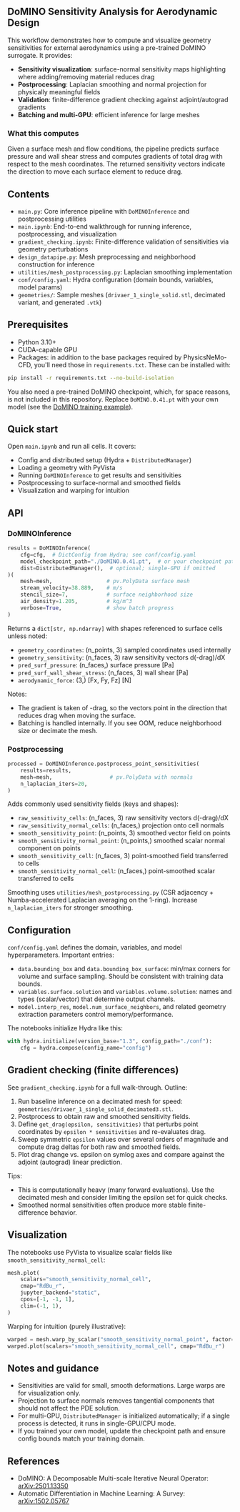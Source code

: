 ## DoMINO Sensitivity Analysis for Aerodynamic Design

This workflow demonstrates how to compute and visualize geometry sensitivities for external aerodynamics using a pre-trained DoMINO surrogate. It provides:

- **Sensitivity visualization**: surface-normal sensitivity maps highlighting where adding/removing material reduces drag
- **Postprocessing**: Laplacian smoothing and normal projection for physically meaningful fields
- **Validation**: finite-difference gradient checking against adjoint/autograd gradients
- **Batching and multi-GPU**: efficient inference for large meshes

### What this computes
Given a surface mesh and flow conditions, the pipeline predicts surface pressure and wall shear stress and computes gradients of total drag with respect to the mesh coordinates. The returned sensitivity vectors indicate the direction to move each surface element to reduce drag.


## Contents

- `main.py`: Core inference pipeline with `DoMINOInference` and postprocessing utilities
- `main.ipynb`: End-to-end walkthrough for running inference, postprocessing, and visualization
- `gradient_checking.ipynb`: Finite-difference validation of sensitivities via geometry perturbations
- `design_datapipe.py`: Mesh preprocessing and neighborhood construction for inference
- `utilities/mesh_postprocessing.py`: Laplacian smoothing implementation
- `conf/config.yaml`: Hydra configuration (domain bounds, variables, model params)
- `geometries/`: Sample meshes (`drivaer_1_single_solid.stl`, decimated variant, and generated `.vtk`)


## Prerequisites

- Python 3.10+
- CUDA-capable GPU
- Packages: in addition to the base packages required by PhysicsNeMo-CFD, you'll need those in `requirements.txt`. These can be installed with:

```bash
pip install -r requirements.txt --no-build-isolation
```

You also need a pre-trained DoMINO checkpoint, which, for space reasons, is not included in this repository. Replace `DoMINO.0.41.pt` with your own model (see the [DoMINO training example](https://github.com/NVIDIA/physicsnemo/tree/main/examples/cfd/external_aerodynamics/domino)).


## Quick start

Open `main.ipynb` and run all cells. It covers:
- Config and distributed setup (Hydra + `DistributedManager`)
- Loading a geometry with PyVista
- Running `DoMINOInference` to get results and sensitivities
- Postprocessing to surface-normal and smoothed fields
- Visualization and warping for intuition

## API

### DoMINOInference
```python
results = DoMINOInference(
    cfg=cfg,  # DictConfig from Hydra; see conf/config.yaml
    model_checkpoint_path="./DoMINO.0.41.pt",  # or your checkpoint path
    dist=DistributedManager(),  # optional; single-GPU if omitted
)(
    mesh=mesh,                 # pv.PolyData surface mesh
    stream_velocity=38.889,    # m/s
    stencil_size=7,            # surface neighborhood size
    air_density=1.205,         # kg/m^3
    verbose=True,              # show batch progress
)
```

Returns a `dict[str, np.ndarray]` with shapes referenced to surface cells unless noted:
- `geometry_coordinates`: (n_points, 3) sampled coordinates used internally
- `geometry_sensitivity`: (n_faces, 3) raw sensitivity vectors d(-drag)/dX
- `pred_surf_pressure`: (n_faces,) surface pressure [Pa]
- `pred_surf_wall_shear_stress`: (n_faces, 3) wall shear [Pa]
- `aerodynamic_force`: (3,) [Fx, Fy, Fz] [N]

Notes:
- The gradient is taken of -drag, so the vectors point in the direction that reduces drag when moving the surface.
- Batching is handled internally. If you see OOM, reduce neighborhood size or decimate the mesh.

### Postprocessing
```python
processed = DoMINOInference.postprocess_point_sensitivities(
    results=results,
    mesh=mesh,                  # pv.PolyData with normals
    n_laplacian_iters=20,
)
```
Adds commonly used sensitivity fields (keys and shapes):
- `raw_sensitivity_cells`: (n_faces, 3) raw sensitivity vectors d(-drag)/dX
- `raw_sensitivity_normal_cells`: (n_faces,) projection onto cell normals
- `smooth_sensitivity_point`: (n_points, 3) smoothed vector field on points
- `smooth_sensitivity_normal_point`: (n_points,) smoothed scalar normal component on points
- `smooth_sensitivity_cell`: (n_faces, 3) point-smoothed field transferred to cells
- `smooth_sensitivity_normal_cell`: (n_faces,) point-smoothed scalar transferred to cells

Smoothing uses `utilities/mesh_postprocessing.py` (CSR adjacency + Numba-accelerated Laplacian averaging on the 1-ring). Increase `n_laplacian_iters` for stronger smoothing.


## Configuration

`conf/config.yaml` defines the domain, variables, and model hyperparameters. Important entries:
- `data.bounding_box` and `data.bounding_box_surface`: min/max corners for volume and surface sampling. Should be consistent with training data bounds.
- `variables.surface.solution` and `variables.volume.solution`: names and types (scalar/vector) that determine output channels.
- `model.interp_res`, `model.num_surface_neighbors`, and related geometry extraction parameters control memory/performance.

The notebooks initialize Hydra like this:
```python
with hydra.initialize(version_base="1.3", config_path="./conf"):
    cfg = hydra.compose(config_name="config")
```


## Gradient checking (finite differences)
See `gradient_checking.ipynb` for a full walk-through. Outline:

1. Run baseline inference on a decimated mesh for speed: `geometries/drivaer_1_single_solid_decimated3.stl`.
2. Postprocess to obtain raw and smoothed sensitivity fields.
3. Define `get_drag(epsilon, sensitivities)` that perturbs point coordinates by `epsilon * sensitivities` and re-evaluates drag.
4. Sweep symmetric `epsilon` values over several orders of magnitude and compute drag deltas for both raw and smoothed fields.
5. Plot drag change vs. epsilon on symlog axes and compare against the adjoint (autograd) linear prediction.

Tips:
- This is computationally heavy (many forward evaluations). Use the decimated mesh and consider limiting the epsilon set for quick checks.
- Smoothed normal sensitivities often produce more stable finite-difference behavior.


## Visualization
The notebooks use PyVista to visualize scalar fields like `smooth_sensitivity_normal_cell`:

```python
mesh.plot(
    scalars="smooth_sensitivity_normal_cell",
    cmap="RdBu_r",
    jupyter_backend="static",
    cpos=[-1, -1, 1],
    clim=(-1, 1),
)
```

Warping for intuition (purely illustrative):
```python
warped = mesh.warp_by_scalar("smooth_sensitivity_normal_point", factor=0.05)
warped.plot(scalars="smooth_sensitivity_normal_cell", cmap="RdBu_r")
```


## Notes and guidance
- Sensitivities are valid for small, smooth deformations. Large warps are for visualization only.
- Projection to surface normals removes tangential components that should not affect the PDE solution.
- For multi-GPU, `DistributedManager` is initialized automatically; if a single process is detected, it runs in single-GPU/CPU mode.
- If you trained your own model, update the checkpoint path and ensure config bounds match your training domain.


## References
- DoMINO: A Decomposable Multi-scale Iterative Neural Operator: [arXiv:2501.13350](https://arxiv.org/abs/2501.13350)
- Automatic Differentiation in Machine Learning: A Survey: [arXiv:1502.05767](https://arxiv.org/abs/1502.05767)
